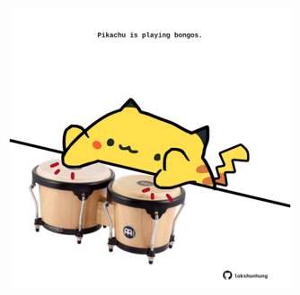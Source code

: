<!-- built at 24/11/2023, 09:00:40 UTC -->
<p align="center">
  <img width="500" height="500" src="./ReadmeImage.svg">
</p>
